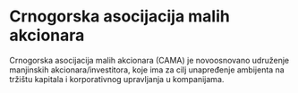 # Crnogorska asocijacija malih akcionara
Crnogorska asocijacija malih akcionara (CAMA) je novoosnovano udruženje manjinskih akcionara/investitora, koje ima za cilj unapređenje ambijenta na tržištu kapitala i korporativnog upravljanja u kompanijama.
